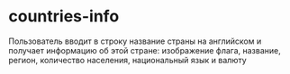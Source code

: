 # countries-info
Пользователь вводит в строку название страны на английском и получает информацию об этой стране: изображение флага, название, регион, количество населения, национальный язык и валюту
